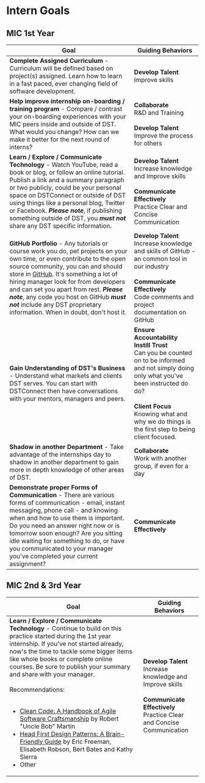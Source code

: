 # Intern Goals

## MIC 1st Year

Goal | Guiding Behaviors
------------ | -------------
**Complete Assigned Curriculum** - Curriculum will be defined based on project(s) assigned. Learn how to learn in a fast paced, ever changing field of software development. | **Develop Talent**<br>Improve skills
**Help improve internship on-boarding / training program** - Compare / contrast your on-boarding experiences with your MIC peers inside and outside of DST. What would you change? How can we make it better for the next round of interns? | **Collaborate**<br>R&D and Training<br><br>**Develop Talent**<br>Improve the process for others
**Learn / Explore / Communicate Technology** - Watch YouTube, read a book or blog, or follow an online tutorial. Publish a link and a summary paragraph or two publicly, could be your personal space on DSTConnect or outside of DST using things like a personal blog, Twitter or Facebook. _**Please note**_, if publishing something outside of DST, you _**must not**_ share any DST specific information. | **Develop Talent**<br>Increase knowledge and Improve skills<br><br>**Communicate Effectively**<br>Practice Clear and Concise Communication
**GitHub Portfolio** - Any tutorials or course work you do, pet projects on your own time, or even contribute to the open source community, you can and should store in [GitHub](https://github.com/). It's something a lot of hiring manager look for from developers and can set you apart from rest. _**Please note**_, any code you host on GitHub _**must not**_ include any DST proprietary information. When in doubt, don't host it. | **Develop Talent**<br>Increase knowledge and skills of GitHub - an common tool in our industry<br><br>**Communicate Effectively**<br>Code comments and project documentation on GitHub
**Gain Understanding of DST's Business** - Understand what markets and clients DST serves. You can start with DSTConnect then have conversations with your mentors, managers and peers. | **Ensure Accountability<br>Instill Trust**<br>Can you be counted on to be informed and not simply doing only what you've been instructed do do?<br><br>**Client Focus**<br>Knowing what and why we do things is the first step to being client focused.
**Shadow in another Department** - Take advantage of the internships day to shadow in another department to gain more in depth knowledge of other areas of DST. | **Collaborate**<br>Work with another group, if even for a day
**Demonstrate proper Forms of Communication** - There are various forms of communication - email, instant messaging, phone call - and knowing when and how to use them is important. Do you need an answer right now or is tomorrow soon enough? Are you sitting idle waiting for something to do, or have you communicated to your manager you've completed your current assignment? | **Communicate Effectively**

## MIC 2nd & 3rd Year

Goal | Guiding Behaviors
------------ | -------------
**Learn / Explore / Communicate Technology** - Continue to build on this practice started during the 1st year internship. If you've not started already, now's the time to tackle some bigger items like whole books or complete online courses. Be sure to publish your summary and share with your manager.<br><br>Recommendations:<br><br><ul><li>[Clean Code: A Handbook of Agile Software Craftsmanship](https://www.amazon.com/Clean-Code-Handbook-Software-Craftsmanship/dp/0132350882) by Robert "Uncle Bob" Martin<li>[Head First Design Patterns: A Brain-Friendly Guide](https://www.amazon.com/Head-First-Design-Patterns-Brain-Friendly/dp/0596007124) by Eric Freeman, Elisabeth Robson, Bert Bates and Kathy Sierra<li>Other<ul> | **Develop Talent**<br>Increase knowledge and Improve skills<br><br>**Communicate Effectively**<br>Practice Clear and Concise Communication
